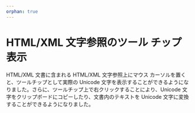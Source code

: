```yaml
---
orphan: true
---
```

# HTML/XML 文字参照のツール チップ表示

HTML/XML 文書に含まれる HTML/XML 文字参照上にマウス カーソルを置くと、ツールチップとして実際の Unicode 文字を表示することができるようになりました。さらに、ツールチップ上で右クリックすることにより、Unicode 文字をクリップボードにコピーしたり、文書内のテキストを Unicode 文字に変換することができるようになりました。
